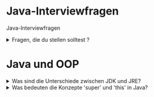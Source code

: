 # Java-Interviewfragen
Java-Interviewfragen

<details>

<summary>Fragen, die du stellen solltest ?</summary>

1. Was ist das Hauptziel und der Umfang des Projects?
2. Welche Technologien werden im Project verwendet?
3. Wann hat das Project begonnen und wann soll es abgeschlossen sein?
4. Wie groß ist das Projectteam und welche Rollen sind darin enthalten?
5. Welche Java-Version wird aktuell verwendet?
6. Welche Version von Spring-Boot wird im Project eingesetzt?
7. Wervendet ihr JPA oder jdbc (oder beides)?
8. Welche Versionverwaltung nutzt ihr - Github, gitlab etwas anderes?

</details>

# Java und OOP

<details>
    <summary>Was sind die Unterschiede zwischen JDK und JRE?  </summary>
JRE(Java Runtime Enviroment) ist die Lauftzeitumgebung, die notwendig ist, um eine Java Anwendung auszuführen.
    Sie enthält die Java-Bibliotheken, die JVM(Java Virtual Machine)  sowie weitere Komponenten, die zur Ausführung von Java-Programmen
    erforderlich sind.

JDK(Java Development Kit) ist das Softwarepaket, das benötigt wird, um Java-Anwendungen zu entwickeln.
    Es enthält Werkzeuge wie den Compiler(javac), mit dem .java-Dateien .class-Dateien kompiliert werden können.
    Das JDK beinhaltet die JVM, JRE und zusätzliche Entwickler-Tools.  
</details>
<details> <summary>Was bedeuten die Konzepte 'super' und 'this' in Java?
</summary>

1. **super**: wird in einer Unterklasse verwendet, um auf Methoden oder Variablen der Oberklasse    zuzugreifen. Mit super
    kann man innerhalb der Unterklassse explizit die Implementierungen der Oberklasse ansprechen, z.B. beim Überschreiben von Methoden.
2. **this**: wird verwendet, um auf das aktuelle Objekt der Klasse zuzugreifen. Besonders nützlich ist this, wenn lokale Parameter den gleichen Namen 
    wie Instanzvariablen haben - this hilft dabei,zwischen ihnen zu unterscheiden.

</details>
